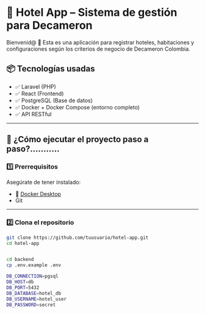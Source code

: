 # 🏨 Hotel App – Sistema de gestión para Decameron

Bienvenid@ 👋 Esta es una aplicación para registrar hoteles, habitaciones y configuraciones según los criterios de negocio de Decameron Colombia.

## 📦 Tecnologías usadas

- ✅ Laravel (PHP)
- ✅ React (Frontend)
- ✅ PostgreSQL (Base de datos)
- ✅ Docker + Docker Compose (entorno completo)
- ✅ API RESTful

---

## 🚀 ¿Cómo ejecutar el proyecto paso a paso?...........



### 1️⃣ Prerrequisitos

Asegúrate de tener instalado:

- 🐳 [Docker Desktop](https://www.docker.com/products/docker-desktop/)
- Git

---

### 2️⃣ Clona el repositorio

```bash
git clone https://github.com/tuusuario/hotel-app.git
cd hotel-app


cd backend
cp .env.example .env

DB_CONNECTION=pgsql
DB_HOST=db
DB_PORT=5432
DB_DATABASE=hotel_db
DB_USERNAME=hotel_user
DB_PASSWORD=secret
